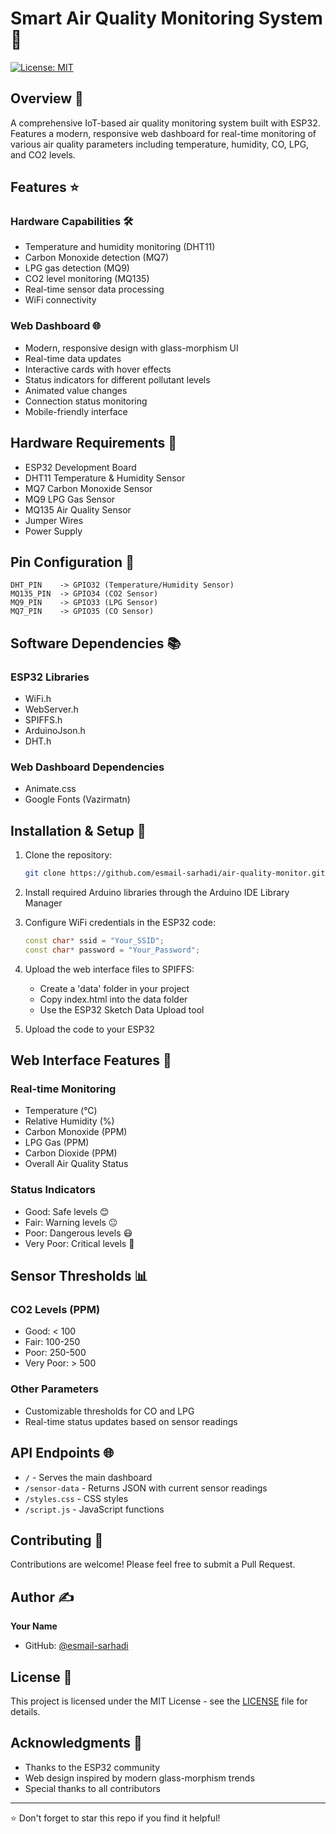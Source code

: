 # Smart Air Quality Monitoring System 🌟

[![License: MIT](https://img.shields.io/badge/License-MIT-yellow.svg)](https://opensource.org/licenses/MIT)

## Overview 📝

A comprehensive IoT-based air quality monitoring system built with ESP32. Features a modern, responsive web dashboard for real-time monitoring of various air quality parameters including temperature, humidity, CO, LPG, and CO2 levels.

## Features ⭐

### Hardware Capabilities 🛠️
- Temperature and humidity monitoring (DHT11)
- Carbon Monoxide detection (MQ7)
- LPG gas detection (MQ9)
- CO2 level monitoring (MQ135)
- Real-time sensor data processing
- WiFi connectivity

### Web Dashboard 🌐
- Modern, responsive design with glass-morphism UI
- Real-time data updates
- Interactive cards with hover effects
- Status indicators for different pollutant levels
- Animated value changes
- Connection status monitoring
- Mobile-friendly interface

## Hardware Requirements 📌

- ESP32 Development Board
- DHT11 Temperature & Humidity Sensor
- MQ7 Carbon Monoxide Sensor
- MQ9 LPG Gas Sensor
- MQ135 Air Quality Sensor
- Jumper Wires
- Power Supply

## Pin Configuration 🔌

```
DHT_PIN    -> GPIO32 (Temperature/Humidity Sensor)
MQ135_PIN  -> GPIO34 (CO2 Sensor)
MQ9_PIN    -> GPIO33 (LPG Sensor)
MQ7_PIN    -> GPIO35 (CO Sensor)
```

## Software Dependencies 📚

### ESP32 Libraries
- WiFi.h
- WebServer.h
- SPIFFS.h
- ArduinoJson.h
- DHT.h

### Web Dashboard Dependencies
- Animate.css
- Google Fonts (Vazirmatn)

## Installation & Setup 🔧

1. Clone the repository:
   ```bash
   git clone https://github.com/esmail-sarhadi/air-quality-monitor.git
   ```

2. Install required Arduino libraries through the Arduino IDE Library Manager

3. Configure WiFi credentials in the ESP32 code:
   ```cpp
   const char* ssid = "Your_SSID";
   const char* password = "Your_Password";
   ```

4. Upload the web interface files to SPIFFS:
   - Create a 'data' folder in your project
   - Copy index.html into the data folder
   - Use the ESP32 Sketch Data Upload tool

5. Upload the code to your ESP32

## Web Interface Features 🎨

### Real-time Monitoring
- Temperature (°C)
- Relative Humidity (%)
- Carbon Monoxide (PPM)
- LPG Gas (PPM)
- Carbon Dioxide (PPM)
- Overall Air Quality Status

### Status Indicators
- Good: Safe levels 😊
- Fair: Warning levels 😐
- Poor: Dangerous levels 😷
- Very Poor: Critical levels 🤢

## Sensor Thresholds 📊

### CO2 Levels (PPM)
- Good: < 100
- Fair: 100-250
- Poor: 250-500
- Very Poor: > 500

### Other Parameters
- Customizable thresholds for CO and LPG
- Real-time status updates based on sensor readings

## API Endpoints 🌐

- `/` - Serves the main dashboard
- `/sensor-data` - Returns JSON with current sensor readings
- `/styles.css` - CSS styles
- `/script.js` - JavaScript functions

## Contributing 🤝

Contributions are welcome! Please feel free to submit a Pull Request.

## Author ✍️

**Your Name**
- GitHub: [@esmail-sarhadi](https://github.com/esmail-sarhadi)

## License 📄

This project is licensed under the MIT License - see the [LICENSE](LICENSE) file for details.

## Acknowledgments 🙏

- Thanks to the ESP32 community
- Web design inspired by modern glass-morphism trends
- Special thanks to all contributors

---
⭐ Don't forget to star this repo if you find it helpful!
